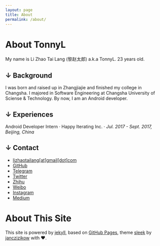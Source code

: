 ```yaml
---
layout: page
title: About
permalink: /about/
---
```


# About TonnyL

My name is Li Zhao Tai Lang (黎赵太郎) a.k.a TonnyL. 23 years old.

## ↓ Background

I was born and raised up in Zhangjiajie and finished my college in Changsha. I majored in Software Engineering at Changsha University of Sciense & Technology. By now, I am an Android developer.

## ↓ Experiences
Android Developer Intern · Happy Iterating Inc. · *Jul. 2017 - Sept. 2017, Beijing, China*

## ↓ Contact
+ [lizhaotailang[at]gmail[dot]com](mailto:lizhaotailang@gmail.com)
+ [GitHub](https://github.com/TonnyL)
+ [Telegram](https://t.me/Typesafe)
+ [Twitter](https://twitter.com/TonnyLZTL)
+ [Zhihu](https://www.zhihu.com/people/)
+ [Weibo](https://weibo.com/u/5313690193/)
+ [Instagram](https://www.instagram.com/tonny_lztl/)
+ [Medium](https://medium.com/@TonnyL)

# About This Site
This site is powered by [jekyll](https://github.com/jekyll/jekyll), based on [GitHub Pages](https://pages.github.com/), theme [sleek](https://github.com/janczizikow/sleek) by [janczizikow](https://github.com/janczizikow/) with ❤️.